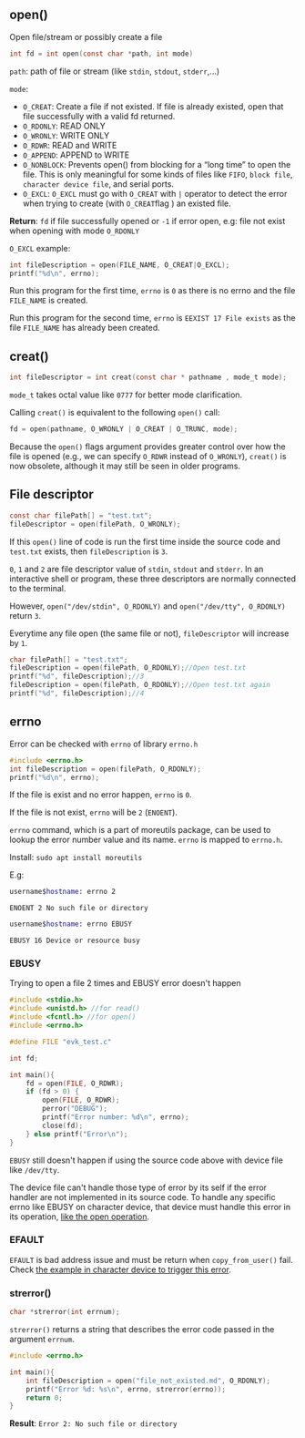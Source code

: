## open()

Open file/stream or possibly create a file

```c
int fd = int open(const char *path, int mode)
```

``path``: path of file or stream (like ``stdin``, ``stdout``, ``stderr``,...)

``mode``:

* ``O_CREAT``: Create a file if not existed. If file is already existed, open that file successfully with a valid fd returned.
* ``O_RDONLY``: READ ONLY
* ``O_WRONLY``: WRITE ONLY
* ``O_RDWR``: READ and WRITE
* ``O_APPEND``: APPEND to WRITE
* ``O_NONBLOCK``: Prevents open() from blocking for a “long time” to open the file. This is only meaningful for some kinds of files like ``FIFO``, ``block file``, ``character device file``, and serial ports.
* ``O_EXCL``: ``O_EXCL`` must go with ``O_CREAT`` with ``|`` operator to detect the error when trying to create (with ``O_CREAT``flag ) an existed file.

**Return**: ``fd`` if file successfully opened or ``-1`` if error open, e.g: file not exist when opening with mode ``O_RDONLY``

``O_EXCL`` example: 

```c
int fileDescription = open(FILE_NAME, O_CREAT|O_EXCL);
printf("%d\n", errno);
```

Run this program for the first time, ``errno`` is ``0`` as there is no errno and the file ``FILE_NAME`` is created.

Run this program for the second time, ``errno`` is ``EEXIST 17 File exists`` as the file ``FILE_NAME`` has already been created.
## creat()

```c
int fileDescriptor = int creat(const char * pathname , mode_t mode);
```
``mode_t`` takes octal value like ``0777`` for better mode clarification.

Calling ``creat()`` is equivalent to the following ``open()`` call:

```c
fd = open(pathname, O_WRONLY | O_CREAT | O_TRUNC, mode);
```

Because the ``open()`` flags argument provides greater control over how the file is opened (e.g., we can specify ``O_RDWR`` instead of ``O_WRONLY``), ``creat()`` is now obsolete, although it may still be seen in older programs.

## File descriptor

```c
const char filePath[] = "test.txt";
fileDescriptor = open(filePath, O_WRONLY);
```

If this ``open()`` line of code is run the first time inside the source code and ``test.txt`` exists, then ``fileDescription`` is ``3``.

``0``, ``1`` and ``2`` are file descriptor value of ``stdin``, ``stdout`` and ``stderr``. In an interactive shell or program, these three descriptors are normally connected to the terminal.

However, ``open("/dev/stdin", O_RDONLY)`` and ``open("/dev/tty", O_RDONLY)`` return ``3``.

Everytime any file open (the same file or not), ``fileDescriptor`` will increase by ``1``.

```c
char filePath[] = "test.txt";
fileDescription = open(filePath, O_RDONLY);//Open test.txt
printf("%d", fileDescription);//3
fileDescription = open(filePath, O_RDONLY);//Open test.txt again
printf("%d", fileDescription);//4
```

## errno

Error can be checked with ``errno`` of library ``errno.h``

```c
#include <errno.h>
int fileDescription = open(filePath, O_RDONLY);
printf("%d\n", errno);
```

If the file is exist and no error happen, ``errno`` is ``0``.

If the file is not exist, ``errno`` will be ``2`` (``ENOENT``).

``errno`` command, which is a part of moreutils package, can be used to lookup the error number value and its name. ``errno`` is mapped to ``errno.h``.

Install: ``sudo apt install moreutils``

E.g:

```sh
username$hostname: errno 2
```

```
ENOENT 2 No such file or directory
```

```sh
username$hostname: errno EBUSY
```

```
EBUSY 16 Device or resource busy
```

### EBUSY

Trying to open a file 2 times and EBUSY error doesn't happen

```c
#include <stdio.h>
#include <unistd.h> //for read()
#include <fcntl.h> //for open()
#include <errno.h>

#define FILE "evk_test.c"

int fd;

int main(){
    fd = open(FILE, O_RDWR);
    if (fd > 0) {
        open(FILE, O_RDWR);
        perror("DEBUG");
        printf("Error number: %d\n", errno);
        close(fd);
    } else printf("Error\n");
}
```

``EBUSY`` still doesn't happen if using the source code above with device file like ``/dev/tty``.

The device file can't handle those type of error by its self if the error handler are not implemented in its source code. To handle any specific errno like EBUSY on character device, that device must handle this error in its operation, [like the open operation](https://github.com/TranPhucVinh/C/blob/master/Kernel/Character%20device/README.md#handle-specific-error-from-errno-from-userspace).

### EFAULT

``EFAULT`` is bad address issue and must be return when ``copy_from_user()`` fail. Check [the example in character device to trigger this error](https://github.com/TranPhucVinh/C/blob/master/Kernel/Character%20device/README.md#operation-with-character-device-by-ioctl).

### strerror()

```c
char *strerror(int errnum);
```

``strerror()`` returns a string that describes the error code passed in the argument ``errnum``.

```c
#include <errno.h>

int main(){
    int fileDescription = open("file_not_existed.md", O_RDONLY);
    printf("Error %d: %s\n", errno, strerror(errno));
    return 0;
}
```
**Result**: ``Error 2: No such file or directory``
